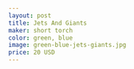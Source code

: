 ```yaml
---
layout: post
title: Jets And Giants
maker: short torch
color: green, blue
image: green-blue-jets-giants.jpg
price: 20 USD
---
```

